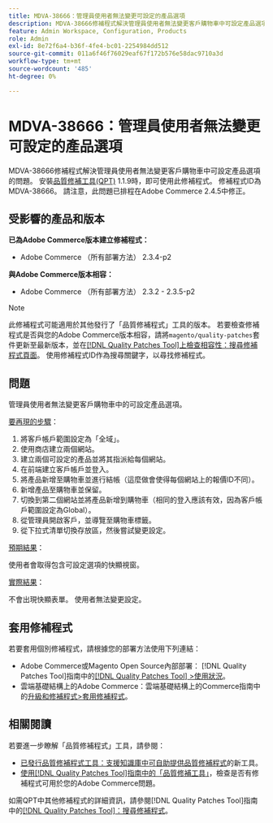 ```yaml
---
title: MDVA-38666：管理員使用者無法變更可設定的產品選項
description: MDVA-38666修補程式解決管理員使用者無法變更客戶購物車中可設定產品選項的問題。 安裝[Quality Patches Tool (QPT)](https://experienceleague.adobe.com/en/docs/commerce-operations/tools/quality-patches-tool/quality-patches-tool-to-self-serve-quality-patches) 1.1.9後，即可使用此修補程式。 修補程式ID為MDVA-38666。 請注意，此問題已排程在Adobe Commerce 2.4.5中修正。
feature: Admin Workspace, Configuration, Products
role: Admin
exl-id: 8e72f6a4-b36f-4fe4-bc01-2254984dd512
source-git-commit: 011a6f46f76029eaf67f172b576e58dac9710a3d
workflow-type: tm+mt
source-wordcount: '485'
ht-degree: 0%

---
```


# MDVA-38666：管理員使用者無法變更可設定的產品選項

MDVA-38666修補程式解決管理員使用者無法變更客戶購物車中可設定產品選項的問題。 安裝[品質修補工具(QPT)](https://experienceleague.adobe.com/en/docs/commerce-operations/tools/quality-patches-tool/quality-patches-tool-to-self-serve-quality-patches) 1.1.9時，即可使用此修補程式。 修補程式ID為MDVA-38666。 請注意，此問題已排程在Adobe Commerce 2.4.5中修正。

## 受影響的產品和版本

**已為Adobe Commerce版本建立修補程式：**

* Adobe Commerce （所有部署方法） 2.3.4-p2

**與Adobe Commerce版本相容：**

* Adobe Commerce （所有部署方法） 2.3.2 - 2.3.5-p2

>[!NOTE]
>
>此修補程式可能適用於其他發行了「品質修補程式」工具的版本。 若要檢查修補程式是否與您的Adobe Commerce版本相容，請將`magento/quality-patches`套件更新至最新版本，並在[[!DNL Quality Patches Tool]上檢查相容性：搜尋修補程式頁面](https://experienceleague.adobe.com/en/docs/commerce-operations/tools/quality-patches-tool/quality-patches-tool-to-self-serve-quality-patches)。 使用修補程式ID作為搜尋關鍵字，以尋找修補程式。

## 問題

管理員使用者無法變更客戶購物車中的可設定產品選項。

<u>要再現的步驟</u>：

1. 將客戶帳戶範圍設定為「全域」。
1. 使用商店建立兩個網站。
1. 建立兩個可設定的產品並將其指派給每個網站。
1. 在前端建立客戶帳戶並登入。
1. 將產品新增至購物車並進行結帳（這麼做會使得每個網站上的報價ID不同）。
1. 新增產品至購物車並保留。
1. 切換到第二個網站並將產品新增到購物車（相同的登入應該有效，因為客戶帳戶範圍設定為Global）。
1. 從管理員開啟客戶，並導覽至購物車標籤。
1. 從下拉式清單切換存放區，然後嘗試變更設定。

<u>預期結果</u>：

使用者會取得包含可設定選項的快顯視窗。

<u>實際結果</u>：

不會出現快顯表單。 使用者無法變更設定。

## 套用修補程式

若要套用個別修補程式，請根據您的部署方法使用下列連結：

* Adobe Commerce或Magento Open Source內部部署： [!DNL Quality Patches Tool]指南中的[[!DNL Quality Patches Tool] >使用狀況](/help/tools/quality-patches-tool/usage.md)。
* 雲端基礎結構上的Adobe Commerce：雲端基礎結構上的Commerce指南中的[升級和修補程式>套用修補程式](https://experienceleague.adobe.com/docs/commerce-cloud-service/user-guide/develop/upgrade/apply-patches.html)。

## 相關閱讀

若要進一步瞭解「品質修補程式」工具，請參閱：

* [已發行品質修補程式工具：支援知識庫中可自助提供品質修補程式](https://experienceleague.adobe.com/en/docs/commerce-operations/tools/quality-patches-tool/quality-patches-tool-to-self-serve-quality-patches)的新工具。
* [使用[!DNL Quality Patches Tool]指南中的「品質修補工具」](/help/tools/quality-patches-tool/patches-available-in-qpt/check-patch-for-magento-issue-with-magento-quality-patches.md)，檢查是否有修補程式可用於您的Adobe Commerce問題。

如需QPT中其他修補程式的詳細資訊，請參閱[!DNL Quality Patches Tool]指南中的[[!DNL Quality Patches Tool]：搜尋修補程式](https://experienceleague.adobe.com/tools/commerce-quality-patches/index.html)。
